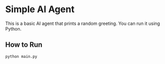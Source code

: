 # Simple AI Agent

This is a basic AI agent that prints a random greeting.
You can run it using Python.

## How to Run
```bash
python main.py
```

